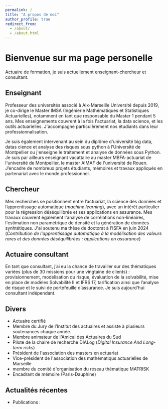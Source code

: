 ```yaml
---
permalink: /
title: "A propos de moi"
author_profile: true
redirect_from: 
  - /about/
  - /about.html
---
```


# Bienvenue sur ma page personelle
Actuaire de formation, je suis actuellement enseignant-chercheur et consultant. 

## Enseignant
Professeur des universités associé à Aix-Marseille Université depuis 2019, je co-dirige le Master IMSA (Ingénierie Mathématiques et Statistiques Actuarielles), notamment en tant que responsable du Master 1 pendant 5 ans.
Mes enseignements couvrent à la fois l'actuariat, la data science, et les outils actuarielles. J'accompagne particulèrement nos étudiants dans leur professionnalisation. 

Je suis également intervenant au sein du diplôme d'université big data, datas cience et analyse des risques sous python à l’Université de Montpellier ou j'enseigne le traitement et analyse de données sous Python. 
Je suis par ailleurs enseignant vacattaire au master MBFA-actuariat de l'université de Montpeliier, le master AIMAF de l'université de Rouen. J’encadre de nombreux projets étudiants, mémoires et travaux appliqués en partenariat avec le monde professionnel.


## Chercheur
Mes recherches se positionnent entre l’actuariat, la science des données et l’apprentissage automatique (*machine learning*), avec un intérêt particulier pour la régression déséquilibrée et ses applications en assurance. Mes travaux couvrent également l'analyse de corrélations non-linéaires, l'estimation non paramétrique de densité et la génération de données synhtétiques. J'ai soutenu ma thèse de doctorat à l'ISFA en juin 2024 (*Contribution de l'apprentissage automatique à la modélisation des valeurs rares et des données déséquilibrées : applications en assurance*)

## Actuaire consultant
En tant que consultant, j’ai eu la chance de travailler sur des thématiques variées (plus de 30 missions pour une vingtaine de clients) : provisionnement, modélisation du risque, évaluation de la solvabilité, mise en place de modèles Solvabilité II et IFRS 17, tarification ainsi que l’analyse de risque et le suivi de portefeuille d’assurance. Je suis aujourd'hui consultant indépendant.

## Divers
- Actuaire certifié
- Membre du Jury de l’Institut des actuaires et assiste à plusieurs soutenances chaque année.
- Membre animateur de l'Amical des Actuaires du Sud  
- Pilote de la chaire de recherche DIALog (*Digital Insurance And Long-term risks*)
- Président de l'association des masters en actuariat
- Vice-président de l'association des mathématiqus actuarielles de Marseille
- membre du comité d'organisation du réseau thématique MATRISK
- Encadrant de mémoire (Paris-Dauphine)

## Actualités récentes
- Publications :
